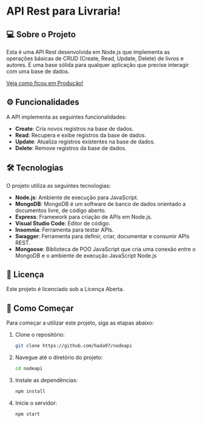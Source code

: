 # API Rest para Livraria!

## 💻 Sobre o Projeto

Esta é uma API Rest desenvolvida em Node.js que implementa as operações básicas de CRUD (Create, Read, Update, Delete) de livros e autores. É uma base sólida para qualquer aplicação que precise interagir com uma base de dados.

[Veja como ficou em Produção!](https://3m82nyzpy9.us-east-1.awsapprunner.com/docs/)

## ⚙️ Funcionalidades

A API implementa as seguintes funcionalidades:
- **Create**: Cria novos registros na base de dados.
- **Read**: Recupera e exibe registros da base de dados.
- **Update**: Atualiza registros existentes na base de dados.
- **Delete**: Remove registros da base de dados.

## 🛠 Tecnologias

O projeto utiliza as seguintes tecnologias:
- **Node.js**: Ambiente de execução para JavaScript.
- **MongoDB**: MongoDB é um software de banco de dados orientado a documentos livre, de código aberto.
- **Express**: Framework para criação de APIs em Node.js.
- **Visual Studio Code**: Editor de código.
- **Insomnia**: Ferramenta para testar APIs.
- **Swagger**: Ferramenta para definir, criar, documentar e consumir APIs REST.
- **Mongoose**: Biblioteca de POO JavaScript que cria uma conexão entre o MongoDB e o ambiente de execução JavaScript Node.js


## 📝 Licença

Este projeto é licenciado sob a Licença Aberta.

## 🚀 Como Começar

Para começar a utilizar este projeto, siga as etapas abaixo:

1. Clone o repositório:
    ```bash
    git clone https://github.com/hada97/nodeapi
    ```
2. Navegue até o diretório do projeto:
    ```bash
    cd nodeapi
    ```
3. Instale as dependências:
    ```bash
    npm install
    ```
4. Inicie o servidor:
    ```bash
    npm start
    ```
